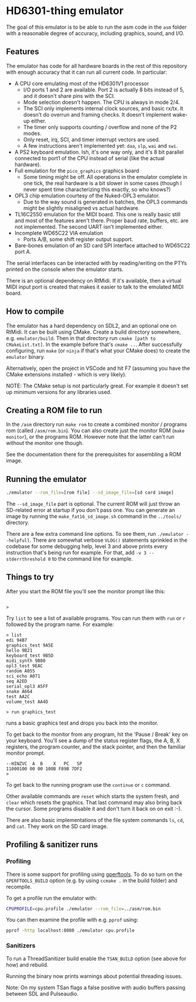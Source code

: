 # HD6301-thing emulator

The goal of this emulator is to be able to run the asm code in the `asm` folder
with a reasonable degree of accuracy, including graphics, sound, and I/O.

## Features

The emulator has code for all hardware boards in the rest of this repository
with enough accuracy that it can run all current code. In particular:

- A CPU core emulating most of the HD6301V1 processor
  - I/O ports 1 and 2 are available. Port 2 is actually 8 bits instead of 5, and
    it doesn't share pins with the SCI.
  - Mode selection doesn't happen. The CPU is always in mode 2/4.
  - The SCI only implements internal clock sources, and basic rx/tx. It doesn't
    do overrun and framing checks. It doesn't implement wake-up either.
  - The timer only supports counting / overflow and none of the P2 modes.
  - Only reset, irq, SCI, and timer interrupt vectors are used.
  - A few instructions aren't implemented yet: `daa`, `slp`, `wai` and `swi`.
- A PS2 keyboard emulation. Ish, it's one way only, and it's 8 bit parallel
  connected to port1 of the CPU instead of serial (like the actual hardware).
- Full emulation for the `pico_graphics` graphics board
  - Some timing might be off. All operations in the emulator complete in one
    tick, the real hardware is a bit slower in some cases (though I never spent
    time characterizing this exactly, so who knows?)
- OPL3 chip emulation courtesy of the Nuked-OPL3 emulator.
  - Due to the way sound is generated in batches, the OPL3 commands might be
    slightly misaligned vs actual hardware.
- TL16C2550 emulation for the MIDI board. This one is really basic still and
  most of the features aren't there. Proper baud rate, buffers, etc. are not
  implemented. The second UART isn't implemented either.
- Incomplete WD65C22 VIA emulation
  - Ports A/B, some shift register output support.
- Bare-bones emulation of an SD card SPI interface attached to WD65C22 port A.

The serial interfaces can be interacted with by reading/writing on the PTYs
printed on the console when the emulator starts.

There is an optional dependency on RtMidi. If it's available, then a virtual
MIDI input port is created that makes it easier to talk to the emulated MIDI
board.

## How to compile

The emulator has a hard dependency on SDL2, and an optional one on RtMidi. It
can be built using CMake. Create a build directory somewhere, e.g.
`emulator/build`. Then in that directory run `cmake [path to CMakeList.txt]`. In
the example before that's `cmake ..`. After successfully configuring, run `make`
(or `ninja` if that's what your CMake does) to create the `emulator` binary.

Alternatively, open the project in VSCode and hit F7 (assuming you have the
CMake extensions installed - which is very likely).

NOTE: The CMake setup is not particularly great. For example it doesn't set up
  minimum versions for any libraries used.

## Creating a ROM file to run

In the `/asm` directory run `make rom` to create a combined monitor / programs
rom (called `/asm/rom.bin`). You can also create just the monitor ROM (`make
monitor`), or the programs ROM. However note that the latter can't run without
the monitor one though.

See the documentation there for the prerequisites for assembling a ROM image.

## Running the emulator

```sh
./emulator --rom_file=[rom file] --sd_image_file=[sd card image]
```

The `--sd_image_file` part is optional. The current ROM will just throw an
SD-related error at startup if you don't pass one. You can generate an image by
running the `make_fat16_sd_image.sh` command in the `../tools/` directory.

There are a few extra command line options. To see them, run `./emulator
--helpfull`. There are somewhat verbose `VLOG()` statements sprinkled in the
codebase for some debugging help, level 3 and above prints every instruction
that's being run for example. For that, add `-v 3 --stderrthreshold 0` to the
command line for example.

## Things to try

After you start the ROM file you'll see the monitor prompt like this:

```text

>
```

Try `list` to see a list of available programs. You can run them with `run` or
`r` followed by the program name. For example:

```text
> list
edi 94B7
graphics_test 9A5E
hello 9B21
keyboard_test 9B5D
midi_synth 9B80
opl3_test 9EAC
random A055
sci_echo A071
seq A2ED
serial_opl3 A5FF
snake A664
test AA2C
volume_test AA4D

> run graphics_test
```

runs a basic graphics test and drops you back into the monitor.

To get back to the monitor from any program, hit the 'Pause / Break' key on your
keyboard. You'll see a dump of the status register flags, the A, B, X registers,
the program counter, and the stack pointer, and then the familiar monitor prompt.

```text
--HINZVC  A  B    X   PC   SP
11000100 00 00 100B F89B 7DF2
>
```

To get back to the running program use the `continue` or `c` command.

Other available commands are `reset` which starts the system fresh, and `clear`
which resets the graphics. That last command may also bring back the cursor.
Some programs disable it and don't turn it back on on exit :-).

There are also basic implementations of the file system commands `ls`, `cd`, and
`cat`. They work on the SD card image.

## Profiling & sanitizer runs

### Profiling

There is some support for profiling using
[gperftools](https://github.com/gperftools/gperftools). To do so turn on the
`GPERFTOOLS_BUILD` option (e.g. by using `ccmake .` in the build folder) and
recompile.

To get a profile run the emulator with:

```sh
CPUPROFILE=cpu.profile ./emulator --rom_file=../asm/rom.bin
```

You can then examine the profile with e.g. `pprof` using:

```sh
pprof -http localhost:8080 ./emulator cpu.profile
```

### Sanitizers

To run a ThreadSanitizer build enable the `TSAN_BUILD` option (see above for
how) and rebuild.

Running the binary now prints warnings about potential threading issues.

Note: On my system TSan flags a false positive with audio buffers passing
  between SDL and Pulseaudio.
